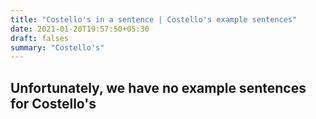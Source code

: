 ```yaml
---
title: "Costello's in a sentence | Costello's example sentences"
date: 2021-01-20T19:57:50+05:30
draft: falses
summary: "Costello's"
---
```

## Unfortunately, we have no example sentences for Costello's                 
